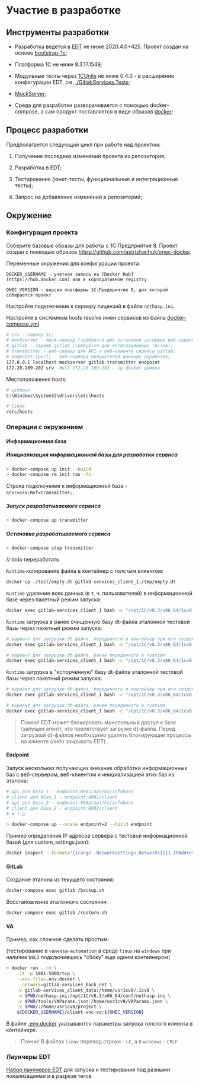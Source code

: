 # Участие в разработке

## Инструменты разработки

* Разработка ведется в [EDT](https://releases.1c.ru/project/DevelopmentTools10) не ниже 2020.4.0+425. Проект создан на основе [bootstrap-1c](https://github.com/astrizhachuk/bootstrap-1c);

* Платформа 1С не ниже 8.3.17.1549;

* Модульные тесты через [1CUnits](https://github.com/DoublesunRUS/ru.capralow.dt.unit.launcher) не ниже 0.4.0 - в расширении конфигурации EDT, см. [./GitlabServices.Tests](./GitlabServices.Tests);

* [MockServer](https://www.mock-server.com/#what-is-mockserver);

* Среда для разработки разворачивается с помощью docker-compose, а сам продукт поставляется в виде образов [docker](https://www.docker.com);

## Процесс разработки

Предполагается следующий цикл при работе над проектом:

1. Получение последних изменений проекта из репозитория;

2. Разработка в EDT;

3. Тестирование (юнит-тесты, функциональные и интеграционные тесты);

4. Запрос на добавление изменений в репозиторий;

## Окружение

### Конфигурация проекта

Соберите базовые образы для работы с 1С:Предприятие 8. Проект создан с помощью образов https://github.com/astrizhachuk/onec-docker.

Переменные окружения для конфигурации проекта:

```text
DOCKER_USERNAME - учетная запись на [Docker Hub](https://hub.docker.com) или в корпоративном registry

ONEC_VERSION - версия платформы 1С:Предприятие 8, для которой собирается проект
```

Настройте подключение к серверу лицензий в файле `nethasp.ini`.

Настройте в системном hosts resolve имен сервисов из файла [docker-compose.yml](./docker-compose.yml).

```bash
# srv - сервер 1С;
# mockserver - mock-сервер (требуется для установки заглушек веб-сервисов);
# gitlab - сервер gitlab (требуется для интеграционных тестов);
# transmitter - веб-сервер для API и веб-клиента сервиса gitlab;
# endpoint:[port] - веб-сервера получателей внешних обработок;
127.0.0.1 localhost mockserver gitlab transmitter endpoint
172.28.189.202 srv  #ult 172.28.189.202 - ip docker-демона
```

Местоположения hosts:

```bash
# windows
C:\Windows\System32\drivers\etc\hosts

# linux
/etc/hosts
```

### Операции с окружением

#### Информационная база

##### Инициализация информационной базы для разработки сервиса

```bash
> docker-compose up init --build
> docker-compose rm init ras -fs
```

Строка подключения к информационной базе - `Srvr=srv;Ref=transmitter;`.

##### Запуск разрабатываемого сервиса

```bash
> docker-compose up transmitter
```

##### Остановка разрабатываемого сервиса

```bash
> docker-compose stop transmitter
```

// todo переработать

```Runtime``` копирование файла в контейнер с толстым клиентом:

```bash
docker cp ./test/empty.dt gitlab-services_client_1:/tmp/empty.dt
```

```Runtime``` удаление всех данных (в т. ч. пользователей) в информационной базе через пакетный режим запуска:

```bash
docker exec gitlab-services_client_1 bash -c "/opt/1C/v8.3/x86_64/1cv8 DESIGNER /S 'srv\gitlabServices' /N'Администратор' /EraseData /DisableStartupDialogs"
```

```Runtime``` загрузка в ранее очищенную базу dt-файла эталонной тестовой базы через пакетный режим запуска:

```bash
# вариант для загрузки dt-файла, переданного в контейнер при его создании
docker exec gitlab-services_client_1 bash -c "/opt/1C/v8.3/x86_64/1cv8 DESIGNER /S 'srv\gitlabServices' /RestoreIB /home/usr1cv8/empty.dt /DisableStartupDialogs"

# вариант для загрузки dt-файла, ранее переданного в runtime
docker exec gitlab-services_client_1 bash -c "/opt/1C/v8.3/x86_64/1cv8 DESIGNER /S 'srv\gitlabServices' /RestoreIB /tmp/empty.dt /DisableStartupDialogs"
```

```Runtime``` загрузка в "испорченную" базу dt-файла эталонной тестовой базы через пакетный режим запуска:

```bash
# вариант для загрузки dt-файла, переданного в контейнер при его создании
docker exec gitlab-services_client_1 bash -c "/opt/1C/v8.3/x86_64/1cv8 DESIGNER /S 'srv\gitlabServices' /N'Администратор' /RestoreIB /home/usr1cv8/empty.dt /DisableStartupDialogs"

# вариант для загрузки dt-файла, ранее переданного в runtime
docker exec gitlab-services_client_1 bash -c "/opt/1C/v8.3/x86_64/1cv8 DESIGNER /S 'srv\gitlabServices' /N'Администратор' /RestoreIB /tmp/empty.dt /DisableStartupDialogs"
```

> Помни! EDT может блокировать монопольный доступ к базе (запущен агент), что препятствует загрузке dt-файла. Перед загрузкой dt-файлов необходимо удалять блокирующие процессы на клиенте (либо закрывать EDT).

#### Endpoint

Запуск нескольких получающих внешние обработки информационных баз с веб-сервером, веб-клиентом и инициализацией этих баз из эталона:

```bash
# api для база_1 - endpoint:8081/api/hs/infobase
# client для база_1 - endpoint:8081/client
# api для база_2 - endpoint:8082/api/hs/infobase
# client для база_2 - endpoint:8082/client
# и т.д.

> docker-compose up --scale endpoint=2 --build endpoint
```

Пример определения IP адресов сервера с тестовой информационной базой (для custom_settings.json):

```bash
docker inspect --format="{{range .NetworkSettings.Networks}}{{.IPAddress}}{{end}}" gitlab-services_endpoint_1 gitlab-services_endpoint_2
```

#### GitLab

Создание эталона из текущего состояния:

```bash
docker-compose exec gitlab /backup.sh
```

Восстановление эталонного состояния:

```bash
docker-compose exec gitlab /restore.sh
```

#### VA

Пример, как сложное сделать простым:

(тестирование в ```vanessa-automation```  в среде ```linux``` на ```windows``` при наличии ```WSL2``` подключившись "сбоку" еще одним контейнером)

```bash
> docker run --rm \
    -it -p 5901:5900/tcp \
    --env-file=.env.docker \
    --network=gitlab-services_back_net \
    -v gitlab-services_client_data:/home/usr1cv8/.1cv8 \
    -v $PWD/nethasp.ini:/opt/1C/v8.3/x86_64/conf/nethasp.ini \
    -v $PWD/tools/VAParams.json:/home/usr1cv8/VAParams.json \
    -v $PWD/:/home/usr1cv8/project \
    ${DOCKER_USERNAME}/client-vnc-va:${ONEC_VERSION}

```

В файле [.env.docker](./.env.docker) указываются параметры запуска толстого клиента в контейнере.

> Помни! В файлах ```linux``` перевод строки - ```LF```, а в ```windows``` - ```CRLF```

### Лаунчеры EDT

[Набор лаунчеров EDT](./tools/edt/) для запуска и тестирования под разными локализациями и в разрезе тегов.
